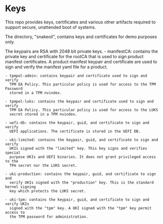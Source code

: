 # Keys

This repo provides keys, certificates and various other artifacts required to support
secure, unattended boot of systems.

The directory, "snakeoil", contains keys and certificates for demo purposes only.

The keypairs are RSA with 2048 bit private keys.
    - manifestCA: contains the private key and certificate for the rootCA that is
      used to sign product manifest certificates. A product manifest keypair and
      certificate are used to sign and verify the manifest yaml file for a product.

    - tpmpol-admin: contains keypair and certificate used to sign and verify
      TPM EA Policy. This particular policy is used for access to the TPM Password
      stored in a TPM nvindex.

    - tpmpol-luks: contains the keypair and certificate used to sign and verify
      TPM EA Policy. This particular policy is used for access to the LUKS
      secret stored in a TPM nvindex.

    - uefi-db: contains the keypair, guid, and certificate to sign and verify
      UEFI applications. The certificate is stored in the UEFI DB.

    - uki-limited: contains the keypair, guid, and certificate to sign and verify
      UKIs signed with the "limited" key. This key signs and verifies special
      purpose UKIs and UEFI binaries. It does not grant privileged access to the
      TPm secret nor the LUKS secret.

    - uki-production: contains the keypair, guid, and certificate to sign and
      verify UKIs signed with the "production" key. This is the standard kernel signing
      key which protects the LUKS secret.

    - uki-tpm: contains the keypair, guid, and certificate to sign and verify UKIs
      signed with the "tpm" key. A UKI signed with the "tpm" key permit access to
      the TPM password for administration.
